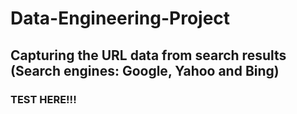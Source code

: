 # Data-Engineering-Project

## Capturing the URL data from search results (Search engines: Google, Yahoo and Bing)


### TEST HERE!!!
